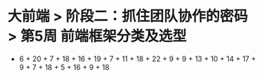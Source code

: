 # 大前端 > 阶段二：抓住团队协作的密码 > 第5周 前端框架分类及选型

  - 6 + 20 + 7 + 18 + 16 + 19 + 7 + 11 + 18 + 22 + 9 + 9 + 13 + 10 + 14 + 17 + 9 + 7 + 18 + 5 + 16 + 9 + 18
